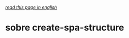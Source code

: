 
###### [read this page in english](https://github.com/jreimao/scripts-python/blob/master/create-spa-structure/README.md)


# sobre create-spa-structure

  > 

